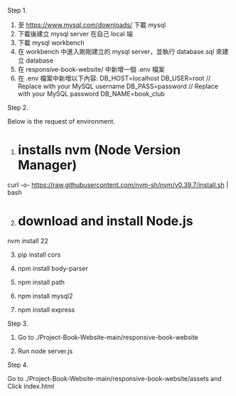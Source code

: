 Step 1.
1. 至 https://www.mysql.com/downloads/ 下載 mysql
2. 下載後建立 mysql server 在自己 local 端
3. 下載 mysql workbench
4. 在 workbench 中進入剛剛建立的 mysql server，並執行 database.sql 來建立 database
5. 在 responsive-book-website/ 中新增一個 .env 檔案
6. 在 .env 檔案中新增以下內容:
DB_HOST=localhost
DB_USER=root // Replace with your MySQL username
DB_PASS=password // Replace with your MySQL password
DB_NAME=book_club

Step 2.

Below is the request of environment.

1. # installs nvm (Node Version Manager)
curl -o- https://raw.githubusercontent.com/nvm-sh/nvm/v0.39.7/install.sh | bash

2. # download and install Node.js
nvm install 22

3. pip install cors

4. npm install body-parser

5. npm install path

6. npm install mysql2 

7. npm install express 

Step 3.

1. Go to ./Project-Book-Website-main/responsive-book-website 

2. Run node server.js

Step 4.

Go to ./Project-Book-Website-main/responsive-book-website/assets and Click index.html
